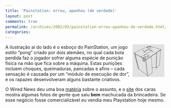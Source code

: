 ```yaml
---
title: 'Painstation: errou, apanhou (de verdade)'
layout: post
comments: true
permalink: /archives/2002/03/painstation-errou-apanhou-de-verdade.html/
categories:
---
```

<img src="/img/blig/painstation.gif" width="100" height="103" hspace="4" align="right" >A ilustração aí do lado é o esboço do PainStation, um jogo estilo &#8220;pong&#8221; criado por dois alemães, no qual cada bola perdida faz o jogador sofrer alguma espécie de punição física na mão que fica sobre a máquina. Estas punições incluem choques, queimaduras, pancadas e afins &#8211; cada sensação é causada por um &#8220;módulo de execução de dor&#8221;, e os rapazes desenvolveram alguns bastante criativos.

O Wired News deu uma boa <a href="http://www.wired.com/news/games/0,2101,50875,00.html" >matéria</a> sobre o assunto, e o <a href="http://www.painstation.de/" >site</a> dos caras mostra algumas fotos de gente que saiu **bem** machucada da brincadeira. Se esse negócio fosse comercializável eu vendia meu Playstation hoje mesmo.
